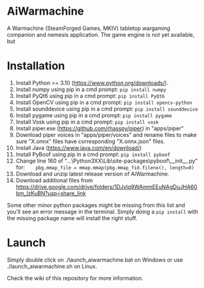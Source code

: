 # AiWarmachine
A Warmachine (SteamForged Games, MKIV) tabletop wargaming companion and nemesis application.
The game engine is not yet available, but

# Installation
1. Install Python >= 3.10 (https://www.python.org/downloads/).
2. Install numpy using pip in a cmd prompt: `pip install numpy`
3. Install PyQt6 using pip in a cmd prompt: `pip install PyQt6`
4. Install OpenCV using pip in a cmd prompt: `pip install opencv-python`
5. Install sounddevice using pip in a cmd prompt: `pip install sounddevice`
6. Install pygame using pip in a cmd prompt: `pip install pygame`
7. Install Vosk using pip in a cmd prompt: `pip install vosk`
8. Install piper.exe (https://github.com/rhasspy/piper) in "apps/piper"
9. Download piper voices in "apps/piper/voices" and rename files to make sure "X.onnx" files have corresponding "X.onnx.json" files.
10. Install Java (https://www.java.com/en/download/)
11. Install PyBoof using pip in a cmd prompt: `pip install pyboof`
12. Change line 160 of "...\\Python3XX\\Lib\\site-packages\\pyboof\\\_\_init\_\_.py" for:`    pbg.mmap_file = mmap.mmap(pbg.mmap_fid.fileno(), length=0)`
13. Download and unzip latest release version of AiWarmachine.
14. Download additional files from https://drive.google.com/drive/folders/1DJvlq9WAmmEEuNAgDuJHA60bm_lzKuBN?usp=share_link

Some other minor python packages might be missing from this list and you'll see an error message in the terminal.
Simply doing a `pip install` with the missing package name will install the right stuff.

# Launch
Simply double click on ./launch_aiwarmachine.bat on Windows or use ./launch_aiwarmachine.sh on Linux.

Check the wiki of this repository for more information.
